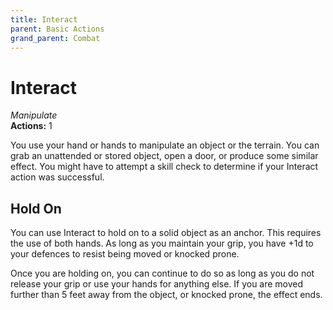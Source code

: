 ```yaml
---
title: Interact
parent: Basic Actions
grand_parent: Combat
---
```


# Interact
*Manipulate*<br>
**Actions:** 1

You use your hand or hands to manipulate an object or the terrain. You can grab an unattended or stored object, open a door, or produce some similar effect. You might have to attempt a skill check to determine if your Interact action was successful.

## Hold On
You can use Interact to hold on to a solid object as an anchor. This requires the use of both hands. As long as you maintain your grip, you have +1d to your defences to resist being moved or knocked prone.

Once you are holding on, you can continue to do so as long as you do not release your grip or use your hands for anything else. If you are moved further than 5 feet away from the object, or knocked prone, the effect ends.
